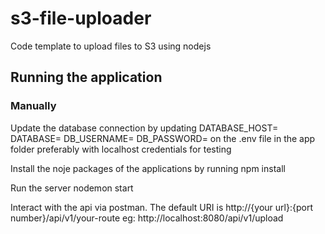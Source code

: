 # s3-file-uploader
Code template to upload files to S3 using nodejs

## Running the application
### Manually
Update the database connection by updating
DATABASE_HOST=
DATABASE=
DB_USERNAME=
DB_PASSWORD=
on the .env file in the app folder preferably with localhost credentials for testing

Install the noje packages of the applications by running npm install

Run the server nodemon start

Interact with the api via postman. The default URI is http://{your url}:{port number}/api/v1/your-route eg: http://localhost:8080/api/v1/upload
